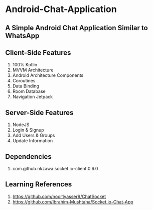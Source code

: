 # Android-Chat-Application
## A Simple Android Chat Application Similar to WhatsApp


## Client-Side Features
1. 100% Kotlin
2. MVVM Architecture
3. Android Architecture Components
4. Coroutines
5. Data Binding
6. Room Database
6. Navigation Jetpack

## Server-Side Features
1. NodeJS
2. Login & Signup
3. Add Users & Groups
4. Update Information

## Dependencies
1. com.github.nkzawa:socket.io-client:0.6.0

## Learning References
1. https://github.com/noor1yasser9/ChatSocket
2. https://github.com/Ibrahim-Mushtaha/Socket.io-Chat-App

